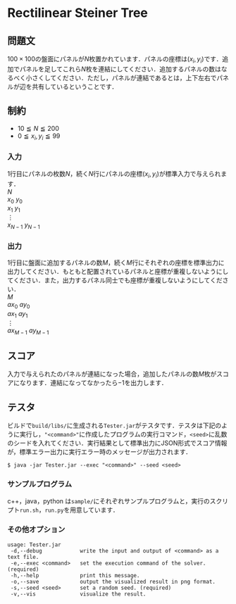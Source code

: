 # Rectilinear Steiner Tree

## 問題文
$100×100$の盤面にパネルが$N$枚置かれています．パネルの座標は$(x_{i},y_{i})$です．追加でパネルを足してこれら$N$枚を連結にしてください．追加するパネルの数はなるべく小さくしてください．ただし，パネルが連結であるとは，上下左右でパネルが辺を共有しているということです．

## 制約
- $10 \leqq N \leqq 200$
- $0 \leqq x_{i}, y_{i} \leqq 99$

### 入力
$1$行目にパネルの枚数$N$，続く$N$行にパネルの座標$(x_{i},y_{i})$が標準入力で与えられます．  
$N$  
$x_{0} \ y_{0}$  
$x_{1} \ y_{1}$  
$\vdots$  
$x_{N-1} \ y_{N-1}$  

### 出力
$1$行目に盤面に追加するパネルの数$M$，続く$M$行にそれぞれの座標を標準出力に出力してください．もともと配置されているパネルと座標が重複しないようにしてください．また，出力するパネル同士でも座標が重複しないようにしてください．  
$M$  
$ax_{0} \ ay_{0}$  
$ax_{1} \ ay_{1}$  
$\vdots$  
$ax_{M-1} \ ay_{M-1}$  

## スコア
入力で与えられたのパネルが連結になった場合，追加したパネルの数$M$枚がスコアになります．連結になってなかったら$-1$を出力します．

## テスタ
ビルドで`build/libs/`に生成される`Tester.jar`がテスタです．テスタは下記のように実行し，`"<command>"`に作成したプログラムの実行コマンド，`<seed>`に乱数のシードを入れてください．実行結果として標準出力にJSON形式でスコア情報が，標準エラー出力に実行エラー時のメッセージが出力されます．
```
$ java -jar Tester.jar --exec "<command>" --seed <seed>
```
### サンプルプログラム
c++，java，python は`sample/`にそれぞれサンプルプログラムと，実行のスクリプト`run.sh`，`run.py`を用意しています．

### その他オプション
```
usage: Tester.jar
 -d,--debug            write the input and output of <command> as a text file.
 -e,--exec <command>   set the execution command of the solver. (required)
 -h,--help             print this message.
 -o,--save             output the visualized result in png format.
 -s,--seed <seed>      set a random seed. (required)
 -v,--vis              visualize the result.
```
